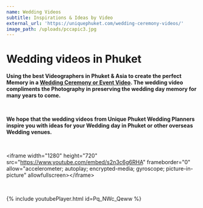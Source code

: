 ```yaml
---
name: Wedding Videos
subtitle: Inspirations & Ideas by Video
external_url: 'https://uniquephuket.com/wedding-ceremony-videos/'
image_path: /uploads/pccapic3.jpg
---
```


# Wedding videos in Phuket

**Using the best Videographers in Phuket & Asia to create the perfect Memory in a&nbsp;[Wedding Ceremony or Event Video](https://uniquephuket.com/wedding-ceremony-videos/). The wedding video compliments the Photography in preserving the wedding day memory for many years to come.**

&nbsp;

**We hope that the wedding videos from Unique Phuket Wedding Planners inspire you with ideas for your Wedding day in Phuket or other overseas Wedding venues.**

&nbsp;

&lt;iframe width="1280" height="720" src="https://www.youtube.com/embed/s2n3c6g6RHA" frameborder="0" allow="accelerometer; autoplay; encrypted-media; gyroscope; picture-in-picture" allowfullscreen&gt;&lt;/iframe&gt;

&nbsp;

{% include youtubePlayer.html id=Pq_NWc_Qeww %}

&nbsp;

&nbsp;
